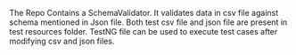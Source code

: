 The Repo Contains a SchemaValidator. 
It validates data in csv file against schema mentioned in Json file.
Both test csv file and json file are present in test resources folder.
TestNG file can be used to execute test cases after modifying csv and json files.
